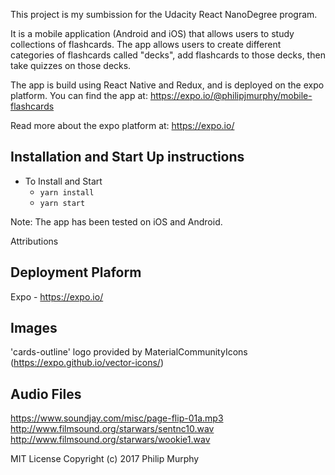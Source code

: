 This project is my sumbission for the Udacity React NanoDegree program.

It is a mobile application (Android and iOS) that allows users to study collections of flashcards. The app allows users to create different categories of flashcards called "decks", add flashcards to those decks, then take quizzes on those decks.

The app is build using React Native and Redux, and is deployed on the expo platform. You can find the app at: https://expo.io/@philipjmurphy/mobile-flashcards

Read more about the expo platform at: https://expo.io/

## Installation and Start Up instructions

* To Install and Start
  - `yarn install`
  - `yarn start`

Note: The app has been tested on iOS and Android.

Attributions

Deployment Plaform
------------------
Expo - https://expo.io/

Images
------
'cards-outline' logo provided by MaterialCommunityIcons (https://expo.github.io/vector-icons/)

Audio Files
-----------
https://www.soundjay.com/misc/page-flip-01a.mp3  
http://www.filmsound.org/starwars/sentnc10.wav  
http://www.filmsound.org/starwars/wookie1.wav  

MIT License
Copyright (c) 2017 Philip Murphy
